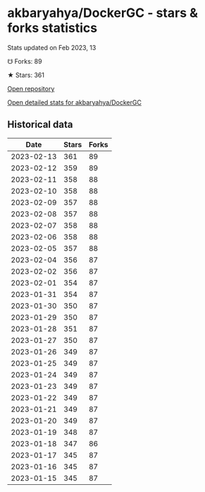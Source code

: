 # akbaryahya/DockerGC - stars & forks statistics

Stats updated on Feb 2023, 13

☋ Forks: 89

★ Stars: 361

[Open repository](https://github.com/akbaryahya/DockerGC)

[Open detailed stats for akbaryahya/DockerGC](https://reviewgithub.com/rep/akbaryahya/DockerGC)

## Historical data
| Date | Stars | Forks |
|------|-------|-------|
| 2023-02-13 | 361 | 89 | 
| 2023-02-12 | 359 | 89 | 
| 2023-02-11 | 358 | 88 | 
| 2023-02-10 | 358 | 88 | 
| 2023-02-09 | 357 | 88 | 
| 2023-02-08 | 357 | 88 | 
| 2023-02-07 | 358 | 88 | 
| 2023-02-06 | 358 | 88 | 
| 2023-02-05 | 357 | 88 | 
| 2023-02-04 | 356 | 87 | 
| 2023-02-02 | 356 | 87 | 
| 2023-02-01 | 354 | 87 | 
| 2023-01-31 | 354 | 87 | 
| 2023-01-30 | 350 | 87 | 
| 2023-01-29 | 350 | 87 | 
| 2023-01-28 | 351 | 87 | 
| 2023-01-27 | 350 | 87 | 
| 2023-01-26 | 349 | 87 | 
| 2023-01-25 | 349 | 87 | 
| 2023-01-24 | 349 | 87 | 
| 2023-01-23 | 349 | 87 | 
| 2023-01-22 | 349 | 87 | 
| 2023-01-21 | 349 | 87 | 
| 2023-01-20 | 349 | 87 | 
| 2023-01-19 | 348 | 87 | 
| 2023-01-18 | 347 | 86 | 
| 2023-01-17 | 345 | 87 | 
| 2023-01-16 | 345 | 87 | 
| 2023-01-15 | 345 | 87 | 

